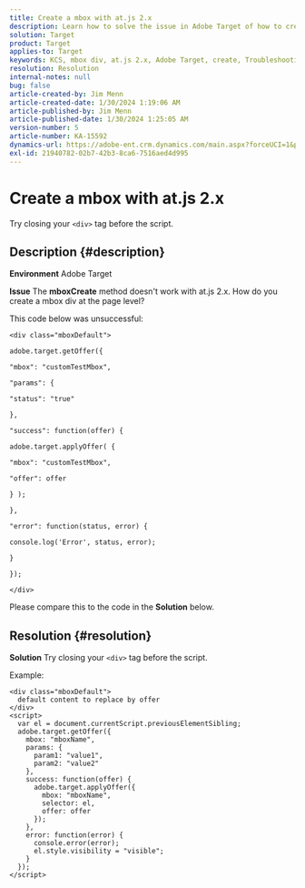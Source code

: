```yaml
---
title: Create a mbox with at.js 2.x
description: Learn how to solve the issue in Adobe Target of how to create a mbox div at the page level.
solution: Target
product: Target
applies-to: Target
keywords: KCS, mbox div, at.js 2.x, Adobe Target, create, Troubleshooting
resolution: Resolution
internal-notes: null
bug: false
article-created-by: Jim Menn
article-created-date: 1/30/2024 1:19:06 AM
article-published-by: Jim Menn
article-published-date: 1/30/2024 1:25:05 AM
version-number: 5
article-number: KA-15592
dynamics-url: https://adobe-ent.crm.dynamics.com/main.aspx?forceUCI=1&pagetype=entityrecord&etn=knowledgearticle&id=28eab48a-0dbf-ee11-9079-6045bd006268
exl-id: 21940782-02b7-42b3-8ca6-7516aed4d995
---
```

# Create a mbox with at.js 2.x


Try closing your `<div>` tag before the script.

## Description {#description}


<b>Environment</b>
 Adobe Target

<b>Issue</b>
 The <b>mboxCreate</b> method doesn't work with at.js 2.x.
 How do you create a mbox div at the page level?

This code below was unsuccessful:


```
<div class="mboxDefault">

adobe.target.getOffer({

"mbox": "customTestMbox",

"params": {

"status": "true"

},

"success": function(offer) {

adobe.target.applyOffer( {

"mbox": "customTestMbox",

"offer": offer

} );

},

"error": function(status, error) {

console.log('Error', status, error);

}

});

</div>
```




Please compare this to the code in the <b>Solution</b> below.


## Resolution {#resolution}


<b>Solution</b>
Try closing your `<div>` tag before the script.

Example:


```
<div class="mboxDefault"> 
  default content to replace by offer 
</div> 
<script> 
  var el = document.currentScript.previousElementSibling;
  adobe.target.getOffer({
    mbox: "mboxName",
    params: {
      param1: "value1",
      param2: "value2"
    },
    success: function(offer) {
      adobe.target.applyOffer({
        mbox: "mboxName",
        selector: el,
        offer: offer
      });
    },
    error: function(error) {
      console.error(error);
      el.style.visibility = "visible";
    }
  });
</script>
```
